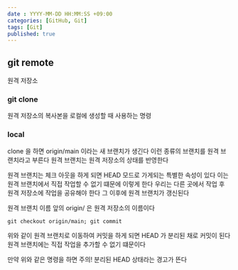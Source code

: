 ```yaml
---
date : YYYY-MM-DD HH:MM:SS +09:00
categories: [GitHub, Git]
tags: [Git]
published: true
---
```


## git remote 
원격 저장소

### git clone 
원격 저장소의 복사본을 로컬에 생성할 때 사용하는 명령


### local
clone 을 하면  origin/main 이라는 새 브랜치가 생긴다
이런 종류의 브랜치를 원격 브랜치라고 부른다
원격 브랜치는 원격 저장소의 상태를 반영한다

원격 브랜치는 체크 아웃을 하게 되면 HEAD 모드로 가게되는
특별한 속성이 있다
이는 원격 브랜치에서 직접 작업할 수 없기 떄문에 이렇게 한다
우리는 다른 곳에서 작업 후 원격 저장소에 작업을 공유해야 한다
그 이후에 원격 브랜치가 갱신된다

원격 브랜치 이름 앞의 origin/ 은
원격 저장소의 이름이다 

```
git checkout origin/main; git commit
```
위와 같이 원격 브랜치로 이동하여 커밋을 하게 되면
HEAD 가 분리된 채로 커밋이 된다
원격 브랜치에는 직접 작업을 추가할 수 없기 떄문이다

만약 위와 같은 명령을 하면
주의! 분리된 HEAD 상태라는 경고가 뜬다

